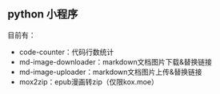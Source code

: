 ## python 小程序

目前有：

+ code-counter：代码行数统计
+ md-image-downloader：markdown文档图片下载&替换链接
+ md-image-uploader：markdown文档图片上传&替换链接
+ mox2zip：epub漫画转zip（仅限kox.moe）